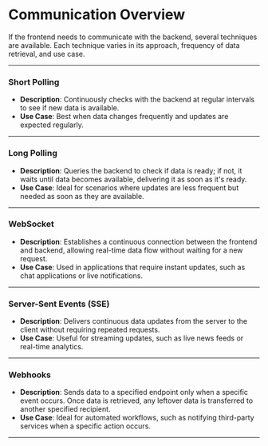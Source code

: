 # Communication Overview

If the frontend needs to communicate with the backend, several techniques are available. Each technique varies in its approach, frequency of data retrieval, and use case.

---

### Short Polling
- **Description**: Continuously checks with the backend at regular intervals to see if new data is available.
- **Use Case**: Best when data changes frequently and updates are expected regularly.

---

### Long Polling
- **Description**: Queries the backend to check if data is ready; if not, it waits until data becomes available, delivering it as soon as it's ready.
- **Use Case**: Ideal for scenarios where updates are less frequent but needed as soon as they are available.

---

### WebSocket
- **Description**: Establishes a continuous connection between the frontend and backend, allowing real-time data flow without waiting for a new request.
- **Use Case**: Used in applications that require instant updates, such as chat applications or live notifications.

---

### Server-Sent Events (SSE)
- **Description**: Delivers continuous data updates from the server to the client without requiring repeated requests.
- **Use Case**: Useful for streaming updates, such as live news feeds or real-time analytics.

---

### Webhooks
- **Description**: Sends data to a specified endpoint only when a specific event occurs. Once data is retrieved, any leftover data is transferred to another specified recipient.
- **Use Case**: Ideal for automated workflows, such as notifying third-party services when a specific action occurs.

--- 
